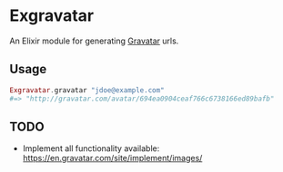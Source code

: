 # Exgravatar

An Elixir module for generating [Gravatar](http://gravatar.com) urls.

## Usage

```elixir
Exgravatar.gravatar "jdoe@example.com"
#=> "http://gravatar.com/avatar/694ea0904ceaf766c6738166ed89bafb"
```

## TODO
- Implement all functionality available:
  https://en.gravatar.com/site/implement/images/
